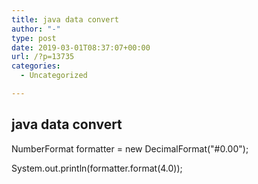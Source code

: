 ```yaml
---
title: java data convert
author: "-"
type: post
date: 2019-03-01T08:37:07+00:00
url: /?p=13735
categories:
  - Uncategorized

---
```

## java data convert
NumberFormat formatter = new DecimalFormat("#0.00");
  
System.out.println(formatter.format(4.0));